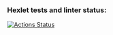 ### Hexlet tests and linter status:
[![Actions Status](https://github.com/stardustvoid/frontend-project-lvl1/workflows/hexlet-check/badge.svg)](https://github.com/stardustvoid/frontend-project-lvl1/actions)
